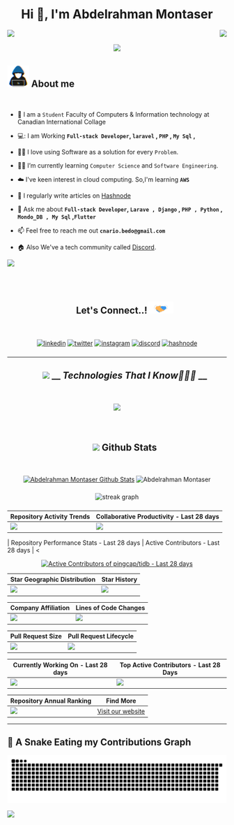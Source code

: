 
	
<h1 align="center">Hi 👋, I'm Abdelrahman Montaser</h1>
<img align="right" src="https://visitor-badge.laobi.icu/badge?page_id=zumrudu-anka.zumrudu-anka">

 <a href="https://github.com/DenverCoder1/readme-typing-svg">
 <img src="https://readme-typing-svg.herokuapp.com?font=Time+New+Roman&color=%23C8BE25&size=25&center=true&vCenter=true&width=600&height=100&lines=Hello,+There!+👋;I'm+A+Software+Engineer...;Full-stack+Developer;Nice+to+meet+you!"></a>


<p align="center">
<img width="600"  src="https://i.pinimg.com/originals/f5/36/01/f53601133f236d1cb167ac19f05a3d60.gif">



<br>


## <picture><img src = "https://github.com/0xAbdulKhalid/0xAbdulKhalid/raw/main/assets/mdImages/about_me.gif" width = 50px></picture> **About me**


<br>

- :school: I am a `Student` Faculty of Computers & Information technology at Canadian International Collage

- 💻: I am Working  **`Full-stack Developer`, `laravel` , `PHP` , `My Sql` ,**

- :technologist: I love using Software as a solution for every `Problem`.

- :student: I’m currently learning `Computer Science` and `Software Engineering`.

- ☁️ I've keen interest in cloud computing. So,I'm learning **`AWS`**

- 📝 I regularly write articles on [Hashnode](https://abdelrahman1.hashnode.dev/newsletter)

- 💬 Ask me about **`Full-stack Developer`, `Larave , Django` , `PHP , Python` , `Mondo_DB , My Sql` ,`Flutter`**

- 📫 Feel free to reach me out **`cnario.bedo@gmail.com`**

- 🏠 Also We've a tech community called [Discord](https://discord.gg/22DJY8QS).

<img src="https://user-images.githubusercontent.com/73097560/115834477-dbab4500-a447-11eb-908a-139a6edaec5c.gif"><br><br>

<!-- Connect with me -->
<!--h2 without bottom border-->
<br>

## <b> <ul align="center"> Let's Connect..!</b><img src="https://github.com/0xAbdulKhalid/0xAbdulKhalid/raw/main/assets/mdImages/handshake.gif" width ="60">
  </ul>
<br>
<div align='left'>


<!--icons and links-->
<p align="center">
<a href="https://linkedin.com/in/abdelrahman-montaser-45a1851b5" target="blank"><img align="center" src="https://user-images.githubusercontent.com/88904952/234979284-68c11d7f-1acc-4f0c-ac78-044e1037d7b0.png" alt="linkedin" height="50" width="50" /></a>
<a href="https://twitter.com/abdelr7man_l" target="blank"><img align="center" src="https://user-images.githubusercontent.com/88904952/234980676-61bfb021-ecc8-48f7-88e6-34c1b06c4a58.png" alt="twitter" height="50" width="50" /></a> 
<a href="https://instagram.com/abdelrhman_montaser_" target="blank"><img align="center" src="https://user-images.githubusercontent.com/88904952/234981169-2dd1e58f-4b7e-468c-8213-034ba62156c3.png" alt="instagram" height="50" width="50" /></a>
<a href="https://discord.gg/UjwKkJsXsf" target="blank"><img align="center" src="https://user-images.githubusercontent.com/88904952/234982627-019fd336-6248-453c-9b05-97c13fd1d207.png" alt="discord" height="50" width="50" /></a>
<a href="https://abdelrahman1.hashnode.dev/" target="blank"><img align="center" src="https://user-images.githubusercontent.com/88904952/234982196-562aea17-5532-4550-8c08-1c7cb994a541.png" alt="hashnode" height="50" width="50" /></a>
	
</p>




###

<!--h1 without bottom border-->
_______


## <ul align="center"> <img src="https://media2.giphy.com/media/QssGEmpkyEOhBCb7e1/giphy.gif?cid=ecf05e47a0n3gi1bfqntqmob8g9aid1oyj2wr3ds3mg700bl&rid=giphy.gif" width ="30"> __ <b> ___Technologies That I Know👨🏻‍💻___ </b>__
</ul>

<br>

<!--tech stack icons-->
<p align="center">
  <a href="https://skillicons.dev">
    <img src="https://skillicons.dev/icons?i=git,aws,bootstrap,c,cpp,css,discord,docker,dynamodb,express,figma,firebase,github,git,html,idea,java,js,kotlin,linux,md,materialui,mongodb,mysql,nextjs,nodejs,laravel,postman,py,django,react,flutter,androidstudio,azure,redux,bash,kubernetes,docker,vim,ts,vscode,clion,idea,phpstorm,pycharm,sublime,blender,ai,ae,pr,linkedin,notion,obsidian&perline=14" />
  </a>
</p>


###

<br>


## <ul align="center"> <img src="https://media.giphy.com/media/iY8CRBdQXODJSCERIr/giphy.gif" width="35"><b> Github Stats </b>
</ul>

<br>

<p align="center">
    <a href="https://github.com/anuraghazra/github-readme-stats">
	    <img alt="Abdelrahman Montaser Github Stats" src="https://github-readme-stats.vercel.app/api?username=Abdelrahman6481&show_icons=true&count_private=true&locale=en&theme=react&layout=compact" height="230px"/></a>
	  <img src="https://github-readme-stats.vercel.app/api/top-langs?username=Abdelrahman6481&exclude_repo=Smartys-Android-App-Csharp&langs_count=10&layout=compact&hide=ASP.NET&theme=react" alt="Abdelrahman Montaser" height="230px"/>
<br/>
</p>

###


###

<div align="center">
  <img src="https://streak-stats.demolab.com?user=Abdelrahman6481&locale=en&mode=daily&theme=dark&hide_border=false&border_radius=5&order=3" height="220" alt="streak graph"  />
</div>

###


| Repository Activity Trends | Collaborative Productivity - Last 28 days |
| ----------- | ----------- |
|<img src="https://next.ossinsight.io/widgets/official/compose-activity-trends/thumbnail.png?repo_id=41986369&image_size=auto" />|<img src="https://next.ossinsight.io/widgets/official/compose-last-28-days-collaborative-productivity/thumbnail.png?repo_id=41986369&image_size=auto" />|

| Repository Performance Stats - Last 28 days | Active Contributors - Last 28 days |
<<!-- Copy-paste in your Readme.md file -->

<a href="https://next.ossinsight.io/widgets/official/compose-recent-active-contributors?repo_id=41986369&limit=30" target="_blank" style="display: block" align="center">
  <picture>
    <source media="(prefers-color-scheme: dark)" srcset="https://next.ossinsight.io/widgets/official/compose-recent-active-contributors/thumbnail.png?repo_id=41986369&limit=30&image_size=auto&color_scheme=dark" width="655" height="auto">
    <img alt="Active Contributors of pingcap/tidb - Last 28 days" src="https://next.ossinsight.io/widgets/official/compose-recent-active-contributors/thumbnail.png?repo_id=41986369&limit=30&image_size=auto&color_scheme=light" width="655" height="auto">
  </picture>
</a>

<!-- Made with [OSS Insight](https://ossinsight.io/) -->

| Star Geographic Distribution | Star History |
| ----------- | ----------- |
|<img src="https://next.ossinsight.io/widgets/official/analyze-repo-stars-map/thumbnail.png?activity=stars&repo_id=41986369&image_size=auto" />|<img src="https://next.ossinsight.io/widgets/official/analyze-repo-stars-history/thumbnail.png?repo_id=41986369&image_size=auto" />|

| Company Affiliation | Lines of Code Changes |
| ----------- | ----------- |
|<img src="https://next.ossinsight.io/widgets/official/analyze-repo-company/thumbnail.png?activity=stars&repo_id=41986369&image_size=auto" />|<img src="https://next.ossinsight.io/widgets/official/analyze-repo-loc-per-month/thumbnail.png?repo_id=41986369&image_size=auto" />|

| Pull Request Size | Pull Request Lifecycle |
| ----------- | ----------- |
|<img src="https://next.ossinsight.io/widgets/official/analyze-repo-pull-requests-size-per-month/thumbnail.png?repo_id=41986369&image_size=auto" />|<img src="https://next.ossinsight.io/widgets/official/analyze-repo-pull-request-open-to-merged/thumbnail.png?repo_id=41986369&image_size=auto" />|

| Currently Working On - Last 28 days | Top Active Contributors - Last 28 Days |
| ----------- | ----------- |
|<img src="https://next.ossinsight.io/widgets/official/compose-currently-working-on/thumbnail.png?activity_type=all&user_id=12960671&image_size=auto" />|<img src="https://next.ossinsight.io/widgets/official/compose-recent-top-contributors/thumbnail.png?repo_id=41986369&image_size=auto" />|

| Repository Annual Ranking | Find More |
| ----------- | ----------- |
|<img src="https://next.ossinsight.io/widgets/official/collection-annually-ranking/thumbnail.png?activity=stars&collection_id=2&image_size=auto" />|<a href="https://next.ossinsight.io/widgets?utm_source=github&utm_medium=referral">Visit our website</a >|

---
## 🐍 A Snake Eating my Contributions Graph
	
<p align = "center">
	<img src = "https://github.com/7oSkaaa/7oSkaaa/blob/output/github-contribution-grid-snake.svg?" alt = "Snake Game"/>
</p>

<!--horizontal divider(gradiant)-->
<img src="https://user-images.githubusercontent.com/73097560/115834477-dbab4500-a447-11eb-908a-139a6edaec5c.gif">

